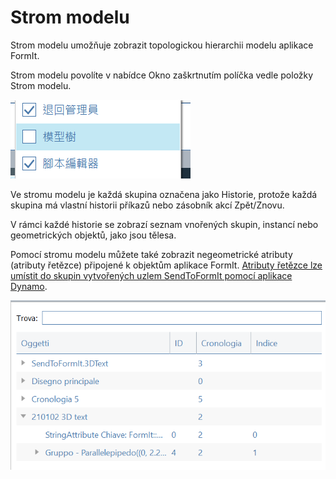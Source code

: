 # Strom modelu

Strom modelu umožňuje zobrazit topologickou hierarchii modelu aplikace FormIt.

Strom modelu povolíte v nabídce Okno zaškrtnutím políčka vedle položky Strom modelu.

![](../.gitbook/assets/model-tree-menu.png)

Ve stromu modelu je každá skupina označena jako Historie, protože každá skupina má vlastní historii příkazů nebo zásobník akcí Zpět/Znovu.

V rámci každé historie se zobrazí seznam vnořených skupin, instancí nebo geometrických objektů, jako jsou tělesa.

Pomocí stromu modelu můžete také zobrazit negeometrické atributy (atributy řetězce) připojené k objektům aplikace FormIt. [Atributy řetězce lze umístit do skupin vytvořených uzlem SendToFormIt pomocí aplikace Dynamo](https://formit.autodesk.com/page/formit-dynamo#dynamo-formit-nodes).

![](../.gitbook/assets/model-tree-attribute.png)
